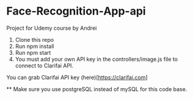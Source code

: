 # Face-Recognition-App-api
Project for Udemy course by Andrei

1. Clone this repo
2. Run npm install
3. Run npm start
4. You must add your own API key in the controllers/image.js file to connect to Clarifai API.

You can grab Clarifai API key (here)[https://clarifai.com]

** Make sure you use postgreSQL instead of mySQL for this code base.
